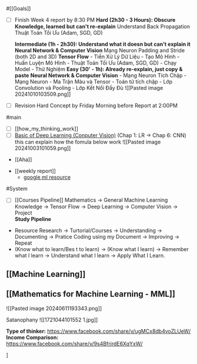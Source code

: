  
#[[Goals]]
- [ ] Finish Week 4 report by 8:30 PM
	**Hard (2h30 - 3 Hours): Obscure Knowledge, learned but can't re-explain**
		Understand Back Propagation 
		Thuật Toán Tối Ưu (Adam, SGD, GD)
		
	**Intermediate (1h - 2h30): Understand what it doesn but can't explain it** 
	**Neural Network & Computer Vision**
			Mạng Neuron
			Padding and Stride (both 2D and 3D)
	**Tensor Flow**
			- Tiền Xử Lý Dữ Liệu
			- Tạo Mô Hình
			- Huấn Luyện Mô Hình
			- Thuật Toán Tối Ưu (Adam, SGD, GD)
			- Chạy Model
			- Thử Nghiệm
	**Easy (30' - 1h): Already re-explain, just copy & paste**
	**Neural Network & Computer Vision**
			- Mạng Neuron Tích Chập 
			- Mạng Neuron
			- Ma Trận Màu và Tensor
			- Toán tử tích chập
			- Lớp Convolution và Pooling
			- Lớp Kết Nối Đầy Đủ
	![[Pasted image 20241010103509.png]]
	
- [ ] Revision Hard Concept by Friday Morning before Report at 2:00PM 



#main
- [ ] [[how_my_thinking_work]]
- [ ] [Basic of Deep Learning (Conputer Vision)](https://nttuan8.com/bai-1-linear-regression-va-gradient-descent/#Python_code) (Chap 1:  LR $\rightarrow$ Chap 6: CNN)
	this can explain how the fomula below work
	![[Pasted image 20241003101059.png]]
- [[Aha]]
+ [[weekly report]]
	+ [google ml resource](https://developers.google.com/machine-learning/glossary#l1-loss)



#System
- [ ] [[Courses Pipeline]]
	Mathematics -> General Machine Learning Knowledge -> Tensor Flow -> Deep Learning -> Computer Vision -> Project  
**Study Pipeline**
+ Resource Research -> Turtorial/Courses -> Understanding -> Documenting -> Pratice Coding using my Document -> Improving -> Repeat
+ (Know what to learn/Bes t to learn) -> (Know what I learn) -> Remember what I learn -> Understand what I learn -> Apply What I Learn.  

## [[Machine Learning]]

## [[Mathematics for Machine Learning - MML]]


![[Pasted image 20240611193343.png]]

Satanophany
![[1721044101552 1.jpg]]

**Type of thinker:** https://www.facebook.com/share/v/ugMCx8db4voZLUeW/
**Income Comparison:** https://www.facebook.com/share/v/9s4BfrjrdE6XqYxW/


]

